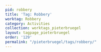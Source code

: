 ```yaml
---
pid: robbery
title: 'Tag: Robbery'
worktag: Robbery
category: Activities
collection: worktags_pieterbruegel
layout: tagpage_pieterbruegel
order: '129'
permalink: "/pieterbruegel/tags/robbery/"
---
```

